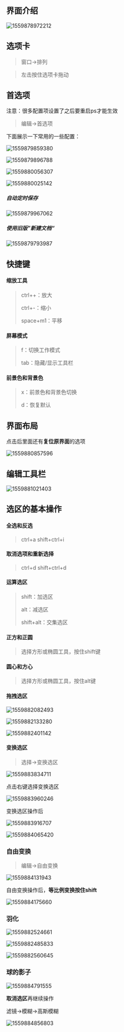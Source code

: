## 界面介绍

![1559878972212](assets/%5CUsers%5CAdministrator%5CAppData%5CRoaming%5CTypora%5Ctypora-user-images%5C1559878972212.png)



## 选项卡

> 窗口->排列

>左击按住选项卡拖动

## 首选项

注意：很多配置项设置了之后要重启ps才能生效

> 编辑->首选项

下面展示一下常用的一些配置：

![1559879859380](assets/%5CUsers%5CAdministrator%5CAppData%5CRoaming%5CTypora%5Ctypora-user-images%5C1559879859380.png)

![1559879896788](assets/%5CUsers%5CAdministrator%5CAppData%5CRoaming%5CTypora%5Ctypora-user-images%5C1559879896788.png)

![1559880056307](assets/%5CUsers%5CAdministrator%5CAppData%5CRoaming%5CTypora%5Ctypora-user-images%5C1559880056307.png)

![1559880025142](assets/%5CUsers%5CAdministrator%5CAppData%5CRoaming%5CTypora%5Ctypora-user-images%5C1559880025142.png)

##### 自动定时保存

![1559879967062](assets/%5CUsers%5CAdministrator%5CAppData%5CRoaming%5CTypora%5Ctypora-user-images%5C1559879967062.png)

##### 使用旧版”新建文档“

![1559879793987](assets/%5CUsers%5CAdministrator%5CAppData%5CRoaming%5CTypora%5Ctypora-user-images%5C1559879793987.png)

## 快捷键

#### 缩放工具

> ctrl++：放大  
>
> ctrl+-：缩小  
>
> space+m1：平移

#### 屏幕模式

> f：切换工作模式
>
> tab：隐藏/显示工具栏

#### 前景色和背景色

> x：前景色和背景色切换
>
> d：恢复默认

## 界面布局

点击后里面还有**复位原界面**的选项

![1559880857596](assets/%5CUsers%5CAdministrator%5CAppData%5CRoaming%5CTypora%5Ctypora-user-images%5C1559880857596.png)

## 编辑工具栏

![1559881021403](assets/%5CUsers%5CAdministrator%5CAppData%5CRoaming%5CTypora%5Ctypora-user-images%5C1559881021403.png)



## 选区的基本操作

#### 全选和反选

> ctrl+a   shift+ctrl+i

#### 取消选项和重新选择

>ctrl+d   shift+ctrl+d

#### 运算选区

> shift：加选区
>
> alt：减选区
>
> shift+alt：交集选区

#### 正方和正圆

> 选择方形或椭圆工具，按住shift键

#### 圆心和方心

>选择方形或椭圆工具，按住alt键

#### 拖拽选区

![1559882082493](assets/%5CUsers%5CAdministrator%5CAppData%5CRoaming%5CTypora%5Ctypora-user-images%5C1559882082493.png)

![1559882133280](assets/%5CUsers%5CAdministrator%5CAppData%5CRoaming%5CTypora%5Ctypora-user-images%5C1559882133280.png)

![1559882401142](assets/%5CUsers%5CAdministrator%5CAppData%5CRoaming%5CTypora%5Ctypora-user-images%5C1559882401142.png)

#### 变换选区

> 选择->变换选区

![1559883834711](assets/%5CUsers%5CAdministrator%5CAppData%5CRoaming%5CTypora%5Ctypora-user-images%5C1559883834711.png)

点击右键选择变换选区

![1559883960246](assets/%5CUsers%5CAdministrator%5CAppData%5CRoaming%5CTypora%5Ctypora-user-images%5C1559883960246.png)

变换选区操作后

![1559883916707](E:\adobe\adobe-docs\assets\%5CUsers%5CAdministrator%5CAppData%5CRoaming%5CTypora%5Ctypora-user-images%5C1559883916707.png)

![1559884065420](assets/%5CUsers%5CAdministrator%5CAppData%5CRoaming%5CTypora%5Ctypora-user-images%5C1559884065420.png)

### 自由变换

> 编辑->自由变换

![1559884131943](assets/%5CUsers%5CAdministrator%5CAppData%5CRoaming%5CTypora%5Ctypora-user-images%5C1559884131943.png)

自由变换操作后，**等比例变换按住shift**

![1559884175660](assets/%5CUsers%5CAdministrator%5CAppData%5CRoaming%5CTypora%5Ctypora-user-images%5C1559884175660.png)

### 羽化

![1559882524661](assets/%5CUsers%5CAdministrator%5CAppData%5CRoaming%5CTypora%5Ctypora-user-images%5C1559882524661.png)

![1559882485833](assets/%5CUsers%5CAdministrator%5CAppData%5CRoaming%5CTypora%5Ctypora-user-images%5C1559882485833.png)

![1559882560645](assets/%5CUsers%5CAdministrator%5CAppData%5CRoaming%5CTypora%5Ctypora-user-images%5C1559882560645.png)

### 球的影子

![1559884791555](assets/%5CUsers%5CAdministrator%5CAppData%5CRoaming%5CTypora%5Ctypora-user-images%5C1559884791555.png)

**取消选区**再继续操作

滤镜->模糊->高斯模糊

![1559884856803](assets/%5CUsers%5CAdministrator%5CAppData%5CRoaming%5CTypora%5Ctypora-user-images%5C1559884856803.png)